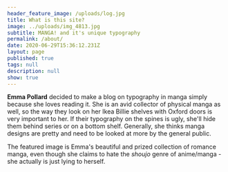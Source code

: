 ```yaml
---
header_feature_image: /uploads/log.jpg
title: What is this site?
image: ../uploads/img_4813.jpg
subtitle: MANGA! and it's unique typography
permalink: /about/
date: 2020-06-29T15:36:12.231Z
layout: page
published: true
tags: null
description: null
show: true
---
```

**Emma Pollard** decided to make a blog on typography in manga simply because she loves reading it. She is an avid collector of physical manga as well, so the way they look on her Ikea Billie shelves with Oxford doors is very important to her. If their typography on the spines is ugly, she'll hide them behind series or on a bottom shelf. Generally, she thinks manga designs are pretty and need to be looked at more by the general public. 

The featured image is Emma's beautiful and prized collection of romance manga, even though she claims to hate the *shoujo* genre of anime/manga - she actually is just lying to herself.